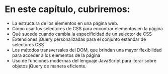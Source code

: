 # En este capítulo, cubriremos:

- La estructura de los elementos en una página web.
- Cómo usar los selectores de CSS para encontrar elementos en la página
- Qué sucede cuando cambia la especificidad de un selector de CSS
- Extensiones jQuery personalizadas para el conjunto estándar de selectores CSS
- Los métodos transversales del DOM, que brindan una mayor flexibilidad para acceder a los elementos de la página
- Uso de funciones modernas del lenguaje JavaScript para iterar sobre objetos jQuery de manera eficiente.
